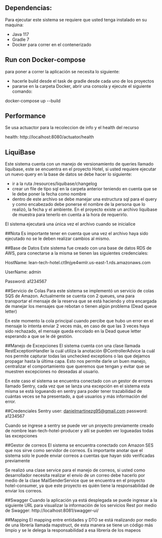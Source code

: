 
## Dependencias:

Para ejecutar este sistema se requiere que usted tenga instalado en su maquina:

- Java 117
- Gradle 7
- Docker para correr en el contenerizado

## Run con Docker-compose
para poner a correr la aplicación se necesita lo siguiente:
- hacerle build desde el task de gradle desde cada uno de los proyectos
- pararse en la carpeta Docker, abrir una consola y ejecute el siguiente comando:

docker-compose up --build

## Performance
Se usa actuactor para la recoleccion de info y el health del recurso

health: http://localhost:8080/actuator/health

## LiquiBase
Este sistema cuenta con un manejo de versionamiento de queries llamado liquibase, este se encuentra
en el proyecto Hotel, si usted requiere ejecutar un nuevo query en la base de datos se debe hacer lo siguiente:

- ir a la ruta /resources/liquibase/changelog
- crear un file de tipo sql en la carpeta anterior teniendo en cuenta que se le debe poner la fecha como nombre
- dentro de este archivo se debe manejar una estructura sql para el query y como encabezado debe ponerse
  el nombre de la persona que lo realizó, la fecha y el ambiente. En el proyecto existe un archivo liquibase de 
  muestra para tenerlo en cuenta a la hora de requerirlo.
  
El sistema ejecutará una única vez el archivo cuando se inicialice 

##Nota
Es importante tener en cuenta que una vez el archivo haya sido ejecutado no se le deben realizar cambios al mismo.


##Base de Datos
Este sistema fue creado con una base de datos RDS de AWS, para conectarse a la misma se tienen las siguientes 
credenciales:

HostName: lean-tech-hotel.ct9njye4wmlr.us-east-1.rds.amazonaws.com 

UserName: admin

Password: a1234567

##Servicio de Colas
Para este sistema se implementó un servicio de colas SQS de Amazon.
Actualmente se cuenta con 2 queues, una para transportar el mensaje de la reserva que se está haciendo y otra encargada de manejar los mensajes
que rebotan o tienen algún problema (Dead queue letter)

En este momento la cola principal cuando percibe que hubo un error en el mensaje lo intenta enviar 2 veces más, en caso de que las 3 veces haya sido 
rechazado, el mensaje queda encolado en la Dead queue letter esperando a que se le dé gestión.

##Manejo de Excepciones
El sistema cuenta con una clase llamada RestExceptionHandler la cuál utiliza la anotación @ControllerAdvice la cuál nos permite capturar todas las unchecked exceptions
o las que dejamos propagar hasta la última capa. Esto nos permite darle un buen manejo, centralizar el comportamiento que queremos que tengan y evitar que se muestren
excepciones no deseadas al usuario.

En este caso el sistema se encuentra conectado con un gestor de errores llamado Sentry, cada vez que se lanza una excepción en el sistema esta misma se
está logueando en sentry para poder tener trazabilidad de cuántas veces se ha presentado, a qué usuarios y más información del error.

##Credenciales Sentry
user: danielmartinezg95@gmail.com
password: a1234567

Cuando se ingrese a sentry se puede ver un proyecto previamente creado de nombre lean-tech-hotel-producer y allí se pueden ver logueadas todas las excepciones

##Gestor de correos
El sistema se encuentra conectado con Amazon SES que nos sirve como servidor de correos. Es importante anotar que el sistema solo le puede enviar correos a cuentas que hayan
sido verificadas previamente

Se realizó una clase service para el manejo de correos, si usted como desarrollador necesita realizar el envío de un correo debe hacerlo por medio de la clase MailSenderService que se encuentra en el proyecto hotel-consumer, 
ya que este proyecto es quién tiene la responsabilidad de enviar los correos.

##Swagger
Cuando la aplicación ya está desplegada se puede ingresar a la siguiente URL para visualizar la información de los servicios Rest por medio de Swagger:
http://localhost:8081/swagger-ui/

##Mapping
El mapping entre entidades y DTO se está realizando por medio de una librería llamada mapstruct, de esta manera se tiene un código más limpio y se le delega la responsabilidad a esa librería de los mapeos